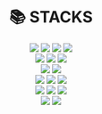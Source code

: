 <div align=center><h1>📚 STACKS</h1></div>

<div align=center>
  <img src="https://img.shields.io/badge/python-3670A0?style=for-the-badge&logo=python&logoColor=ffdd54">
  <img src="https://img.shields.io/badge/c-%2300599C.svg?style=for-the-badge&logo=c&logoColor=white">
  <img src="https://img.shields.io/badge/OCTAVE-2AA2C7?style=for-the-badge&logo=octave&logoColor=F77B2A">
  <img src="https://img.shields.io/badge/Oracle-F80000?style=for-the-badge&logo=oracle&logoColor=white">
  <br>

  <img src="https://img.shields.io/badge/javascript-%23F7DF1E.svg?style=for-the-badge&logo=javascript&logoColor=%23323330">
  <img src="https://img.shields.io/badge/HTML-orange?style=for-the-badge&logo=html5&logoColor=white">
  <img src="https://img.shields.io/badge/CSS-blue?&style=for-the-badge&logo=css3&logoColor=white">
  <br>

  <img src="https://img.shields.io/badge/Node.js-43853D?style=for-the-badge&logo=node.js&logoColor=white">
  <img src="https://img.shields.io/badge/Express.js-404D59?style=for-the-badge">
  <br>

  <img src="https://img.shields.io/badge/scikit--learn-%23F7931E.svg?style=for-the-badge&logo=scikit-learn&logoColor=white">
  <img src="https://img.shields.io/badge/TensorFlow-%23FF6F00.svg?style=for-the-badge&logo=TensorFlow&logoColor=white">
  <img src="https://img.shields.io/badge/cuda-000000.svg?style=for-the-badge&logo=nVIDIA&logoColor=green">
  <br>
  
  <img src="https://img.shields.io/badge/adobe%20illustrator-FE9900?style=for-the-badge&logo=adobe%20illustrator&logoColor=330000">
  <img src="https://img.shields.io/badge/Adobe%20InDesign-F43C8D?style=for-the-badge&logo=adobeindesign&logoColor=2E0013">
  <img src="https://img.shields.io/badge/adobe%20photoshop-2FA3F7?style=for-the-badge&logo=adobe%20photoshop&logoColor=001D34">
  <br>

  <img src="https://img.shields.io/badge/git-%23F05033.svg?style=for-the-badge&logo=git&logoColor=white">
  <img src="https://img.shields.io/badge/github-%23121011.svg?style=for-the-badge&logo=github&logoColor=white">
  <br>
</div>
